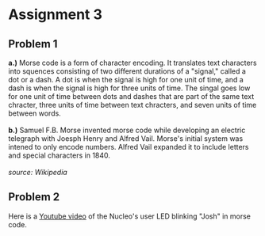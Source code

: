 # **Assignment 3**

## Problem 1
**a.)** Morse code is a form of character encoding. It translates text characters into squences consisting of two different durations of a "signal," called a dot or a dash. A dot is when the signal is high for one unit
of time, and a dash is when the signal is high for three units of time. The singal goes low for one unit of time between dots and dashes that are part of the same text chracter, three units of time between text chracters, 
and seven units of time between words.\
\
**b.)** Samuel F.B. Morse invented morse code while developing an electric telegraph with Joesph Henry and Alfred Vail. Morse's initial system was intened to only encode numbers. Alfred Vail expanded it to include letters 
and special characters in 1840.\
\
*source: Wikipedia*

## Problem 2
Here is a [Youtube video](https://www.youtube.com/watch?v=T5-8W5OQV48) of the Nucleo's user LED blinking "Josh" in morse code.
